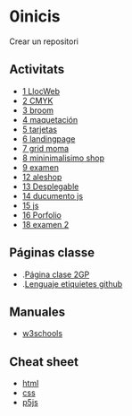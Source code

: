 # 0inicis
Crear un repositori

## Activitats
* [1 LlocWeb](https://gemadel.github.io/1llocweb/)
* [2 CMYK](https://gemadel.github.io/2cmyk/)
* [3 broom](https://gemadel.github.io/3broom/)
* [4 maquetación]( https://gemadel.github.io/4-maquetacion/)
* [5  tarjetas](https://gemadel.github.io/5-tarjetas/)
* [6 landingpage ](https://gemadel.github.io/6-landingpage/)
* [7 grid moma]( https://gemadel.github.io/7-grid-moma)
* [8 mininimalisimo shop]( https://gemadel.github.io/8-gridavea-miminshop/)
* [9 examen](https://gemadel.github.io/examen/)
* [12 aleshop](https://gemadel.github.io/12_aesop/)
* [13 Desplegable]( https://gemadel.github.io/13_desplegable/)
* [14 ducumento js](https://gemadel.github.io/14_document_js/)
* [15 js](https://gemadel.github.io/15_js/)
* [16  Porfolio]( https://gemadel.github.io/16_porfolio/)
* [18 examen 2](https://gemadel.github.io/18_examen2/)

## Páginas classe
*  .[Página clase 2GP]( https://arquesm.github.io/2GP)
* .[Lenguaje  etiquietes github](https://github.com/adam-p/markdown-here/wiki/Markdown-Cheatsheet)

## Manuales
* [w3schools](https://www.w3schools.com/)

## Cheat sheet
* [html](https://websitesetup.org/HTML5-cheat-sheet.pdf)
* [css](https://websitesetup.org/wp-content/uploads/2016/10/wsu-css-cheat-sheet.pdf)
* [p5js](https://github.com/bmoren/p5js-cheat-sheet)
